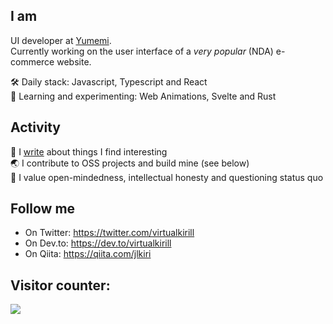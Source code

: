 ## I am

UI developer at [Yumemi](https://yumemi.co.jp/).  
Currently working on the user interface of a _very popular_ (NDA) e-commerce website.

🛠 Daily stack: Javascript, Typescript and React  
🧪 Learning and experimenting: Web Animations, Svelte and Rust

## Activity

📝 I [write](https://www.kirillvasiltsov.com/writing) about things I find interesting  
🌏 I contribute to OSS projects and build mine (see below)  
💪 I value open-mindedness, intellectual honesty and questioning status quo

## Follow me

- On Twitter: https://twitter.com/virtualkirill
- On Dev.to: https://dev.to/virtualkirill
- On Qiita: https://qiita.com/jlkiri

## Visitor counter:

<img src="https://jlkiri-readme.vercel.app/api/count" />

